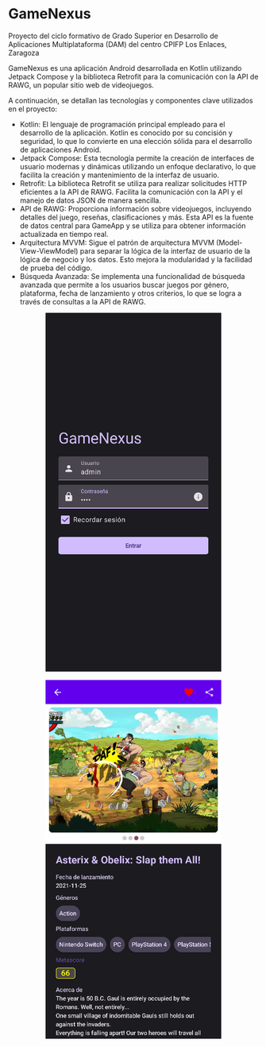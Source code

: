 # GameNexus

<p>Proyecto del ciclo formativo de Grado Superior en Desarrollo de Aplicaciones Multiplataforma (DAM) del centro CPIFP Los Enlaces, Zaragoza</p>

<p>GameNexus es una aplicación Android desarrollada en Kotlin utilizando Jetpack Compose y la biblioteca Retrofit para la comunicación con la API de RAWG, un popular sitio web de videojuegos.</p>
	
<p>A continuación, se detallan las tecnologías y componentes clave utilizados en el proyecto:</p>

<ul>

<li>Kotlin: El lenguaje de programación principal empleado para el desarrollo de la aplicación. Kotlin es conocido por su concisión y seguridad, lo que lo convierte en una elección sólida para el desarrollo de aplicaciones Android.</li>

<li>Jetpack Compose: Esta tecnología permite la creación de interfaces de usuario modernas y dinámicas utilizando un enfoque declarativo, lo que facilita la creación y mantenimiento de la interfaz de usuario.</li>

<li>Retrofit: La biblioteca Retrofit se utiliza para realizar solicitudes HTTP eficientes a la API de RAWG. Facilita la comunicación con la API y el manejo de datos JSON de manera sencilla.</li>

<li>API de RAWG: Proporciona información sobre videojuegos, incluyendo detalles del juego, reseñas, clasificaciones y más. Esta API es la fuente de datos central para GameApp y se utiliza para obtener información actualizada en tiempo real.</li>

<li>Arquitectura MVVM: Sigue el patrón de arquitectura MVVM (Model-View-ViewModel) para separar la lógica de la interfaz de usuario de la lógica de negocio y los datos. Esto mejora la modularidad y la facilidad de prueba del código.</li>

<li>Búsqueda Avanzada: Se implementa una funcionalidad de búsqueda avanzada que permite a los usuarios buscar juegos por género, plataforma, fecha de lanzamiento y otros criterios, lo que se logra a través de consultas a la API de RAWG.</li>

</ul>

<p align="center"><img src="/pictures/1.png" alt="picture1"></p>
<p align="center"><img src="/pictures/2.png" alt="picture2"></p>